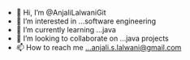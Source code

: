 - 👋 Hi, I’m @AnjaliLalwaniGit
- 👀 I’m interested in ...software engineering
- 🌱 I’m currently learning ...java
- 💞️ I’m looking to collaborate on ...java projects
- 📫 How to reach me ...anjali.s.lalwani@gmail.com

<!---
AnjaliLalwaniGit/AnjaliLalwaniGit is a ✨ special ✨ repository because its `README.md` (this file) appears on your GitHub profile.
You can click the Preview link to take a look at your changes.
--->
